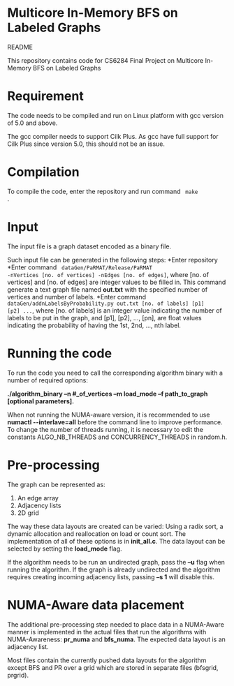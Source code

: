 # Multicore In-Memory BFS on Labeled Graphs


README

This repository contains code for CS6284 Final Project on Multicore In-Memory BFS on Labeled Graphs

<h1>Requirement</h1>

The code needs to be compiled and run on Linux platform with gcc version of 5.0 and above.

The gcc compiler needs to support Cilk Plus. As gcc have full support for Cilk Plus since version 5.0, this should not be an issue.

<h1>Compilation</h1>

To compile the code, enter the repository and run command <code> make </code>. 

<h1>Input</h1>

The input file is a graph dataset encoded as a binary file. 

Such input file can be generated in the following steps:
*Enter repository
*Enter command <code> dataGen/PaRMAT/Release/PaRMAT -nVertices [no. of vertices] -nEdges [no. of edges]</code>, where [no. of vertices] and [no. of edges] are integer values to be filled in. This command generate a text graph file named <strong>out.txt</strong> with the specified number of vertices and number of labels.
*Enter command <code>dataGen/addnLabelsByProbability.py out.txt [no. of labels] [p1] [p2] ...</code>, where [no. of labels] is an integer value indicating the number of labels to be put in the graph, and [p1], [p2], ..., [pn], are float values indicating the probability of having the 1st, 2nd, ..., nth label.

<h1>Running the code</h1>

To run the code you need to call the corresponding algorithm binary with a number of required options:

<b>./algorithm_binary –n #_of_vertices –m load_mode –f path_to_graph [optional parameters].</b>

When not running the NUMA-aware version, it is recommended to use <b>numactl --interlave=all</b> before the command line to improve performance. <br/>
To change the number of threads running, it is necessary to edit the constants ALGO_NB_THREADS and CONCURRENCY_THREADS in random.h.


<h1>Pre-processing</h1>

The graph can be represented as:

1.	An edge array
2.	Adjacency lists
3.	2D grid

The way these data layouts are created can be varied: Using a radix sort, a dynamic allocation and reallocation on load or count sort. 
The implementation of all of these options is in <b>init_all.c</b>. The data layout can be selected by setting the <b>load_mode</b> flag. 

If the algorithm needs to be run an undirected graph, pass the <b>–u</b> flag when running the algorithm. If the graph is already undirected and the algorithm requires creating incoming adjacency lists, passing <b>–s 1</b> will disable this. 


<h1>NUMA-Aware data placement</h1>

The additional pre-processing step needed to place data in a NUMA-Aware manner is implemented in the actual files that run the algorithms with NUMA-Awareness: <b>pr_numa</b> and <b>bfs_numa</b>. The expected data layout is an adjacency list. 

Most files contain the currently pushed data layouts for the algorithm except BFS and PR over a grid which are stored in separate files (bfsgrid, prgrid).



